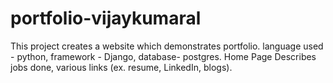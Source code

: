 # portfolio-vijaykumaral

This project creates a website which demonstrates portfolio. language used - python, framework - Django, database- postgres.
Home Page Describes jobs done, various links (ex. resume, LinkedIn, blogs).

